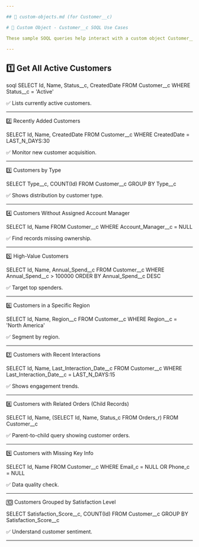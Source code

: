 ```yaml
---

## 📄 custom-objects.md (for Customer__c)

# 📁 Custom Object - Customer__c SOQL Use Cases

These sample SOQL queries help interact with a custom object Customer__c. You can adapt them based on your actual field names and business needs.

---
```


## 1️⃣ Get All Active Customers

soql
SELECT Id, Name, Status__c, CreatedDate 
FROM Customer__c 
WHERE Status__c = 'Active'

✅ Lists currently active customers.


---

2️⃣ Recently Added Customers

SELECT Id, Name, CreatedDate 
FROM Customer__c 
WHERE CreatedDate = LAST_N_DAYS:30

✅ Monitor new customer acquisition.


---

3️⃣ Customers by Type

SELECT Type__c, COUNT(Id) 
FROM Customer__c 
GROUP BY Type__c

✅ Shows distribution by customer type.


---

4️⃣ Customers Without Assigned Account Manager

SELECT Id, Name 
FROM Customer__c 
WHERE Account_Manager__c = NULL

✅ Find records missing ownership.


---

5️⃣ High-Value Customers

SELECT Id, Name, Annual_Spend__c 
FROM Customer__c 
WHERE Annual_Spend__c > 100000 
ORDER BY Annual_Spend__c DESC

✅ Target top spenders.


---

6️⃣ Customers in a Specific Region

SELECT Id, Name, Region__c 
FROM Customer__c 
WHERE Region__c = 'North America'

✅ Segment by region.


---

7️⃣ Customers with Recent Interactions

SELECT Id, Name, Last_Interaction_Date__c 
FROM Customer__c 
WHERE Last_Interaction_Date__c = LAST_N_DAYS:15

✅ Shows engagement trends.


---

8️⃣ Customers with Related Orders (Child Records)

SELECT Id, Name, (SELECT Id, Name, Status_c FROM Orders_r) 
FROM Customer__c

✅ Parent-to-child query showing customer orders.


---

9️⃣ Customers with Missing Key Info

SELECT Id, Name 
FROM Customer__c 
WHERE Email_c = NULL OR Phone_c = NULL

✅ Data quality check.


---

🔟 Customers Grouped by Satisfaction Level

SELECT Satisfaction_Score__c, COUNT(Id) 
FROM Customer__c 
GROUP BY Satisfaction_Score__c

✅ Understand customer sentiment.


---